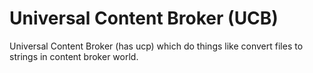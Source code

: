 # Universal Content Broker (UCB)

Universal Content Broker (has ucp) which do things like convert files to strings in content broker world.

